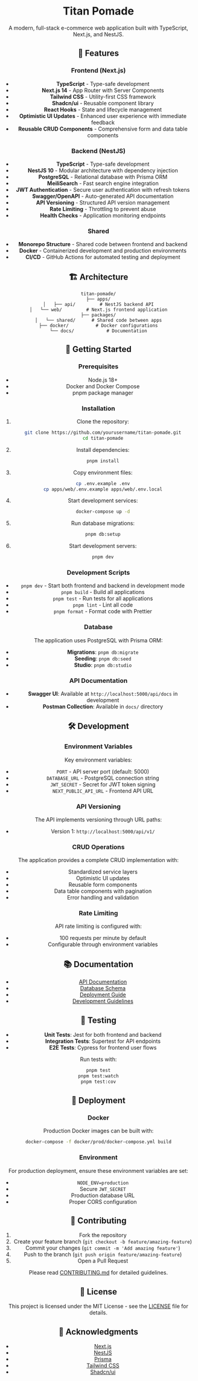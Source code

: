 <div align="center">

# Titan Pomade

A modern, full-stack e-commerce web application built with TypeScript, Next.js, and NestJS.

## 🚀 Features

### Frontend (Next.js)
- **TypeScript** - Type-safe development
- **Next.js 14** - App Router with Server Components
- **Tailwind CSS** - Utility-first CSS framework
- **Shadcn/ui** - Reusable component library
- **React Hooks** - State and lifecycle management
- **Optimistic UI Updates** - Enhanced user experience with immediate feedback
- **Reusable CRUD Components** - Comprehensive form and data table components

### Backend (NestJS)
- **TypeScript** - Type-safe development
- **NestJS 10** - Modular architecture with dependency injection
- **PostgreSQL** - Relational database with Prisma ORM
- **MeiliSearch** - Fast search engine integration
- **JWT Authentication** - Secure user authentication with refresh tokens
- **Swagger/OpenAPI** - Auto-generated API documentation
- **API Versioning** - Structured API version management
- **Rate Limiting** - Throttling to prevent abuse
- **Health Checks** - Application monitoring endpoints

### Shared
- **Monorepo Structure** - Shared code between frontend and backend
- **Docker** - Containerized development and production environments
- **CI/CD** - GitHub Actions for automated testing and deployment

## 🏗️ Architecture

```
titan-pomade/
├── apps/
│   ├── api/         # NestJS backend API
│   └── web/         # Next.js frontend application
├── packages/
│   └── shared/      # Shared code between apps
├── docker/          # Docker configurations
└── docs/            # Documentation
```

## 🚀 Getting Started

### Prerequisites
- Node.js 18+
- Docker and Docker Compose
- pnpm package manager

### Installation

1. Clone the repository:
   ```bash
   git clone https://github.com/yourusername/titan-pomade.git
   cd titan-pomade
   ```

2. Install dependencies:
   ```bash
   pnpm install
   ```

3. Copy environment files:
   ```bash
   cp .env.example .env
   cp apps/web/.env.example apps/web/.env.local
   ```

4. Start development services:
   ```bash
   docker-compose up -d
   ```

5. Run database migrations:
   ```bash
   pnpm db:setup
   ```

6. Start development servers:
   ```bash
   pnpm dev
   ```

### Development Scripts

- `pnpm dev` - Start both frontend and backend in development mode
- `pnpm build` - Build all applications
- `pnpm test` - Run tests for all applications
- `pnpm lint` - Lint all code
- `pnpm format` - Format code with Prettier

### Database

The application uses PostgreSQL with Prisma ORM:

- **Migrations**: `pnpm db:migrate`
- **Seeding**: `pnpm db:seed`
- **Studio**: `pnpm db:studio`

### API Documentation

- **Swagger UI**: Available at `http://localhost:5000/api/docs` in development
- **Postman Collection**: Available in `docs/` directory

## 🛠️ Development

### Environment Variables

Key environment variables:

- `PORT` - API server port (default: 5000)
- `DATABASE_URL` - PostgreSQL connection string
- `JWT_SECRET` - Secret for JWT token signing
- `NEXT_PUBLIC_API_URL` - Frontend API URL

### API Versioning

The API implements versioning through URL paths:
- Version 1: `http://localhost:5000/api/v1/`

### CRUD Operations

The application provides a complete CRUD implementation with:
- Standardized service layers
- Optimistic UI updates
- Reusable form components
- Data table components with pagination
- Error handling and validation

### Rate Limiting

API rate limiting is configured with:
- 100 requests per minute by default
- Configurable through environment variables

## 📚 Documentation

- [API Documentation](./docs/API.md)
- [Database Schema](./docs/DATABASE.md)
- [Deployment Guide](./docs/DEPLOYMENT.md)
- [Development Guidelines](./docs/DEVELOPMENT.md)

## 🧪 Testing

- **Unit Tests**: Jest for both frontend and backend
- **Integration Tests**: Supertest for API endpoints
- **E2E Tests**: Cypress for frontend user flows

Run tests with:
```bash
pnpm test
pnpm test:watch
pnpm test:cov
```

## 🐳 Deployment

### Docker

Production Docker images can be built with:
```bash
docker-compose -f docker/prod/docker-compose.yml build
```

### Environment

For production deployment, ensure these environment variables are set:
- `NODE_ENV=production`
- Secure `JWT_SECRET`
- Production database URL
- Proper CORS configuration

## 🤝 Contributing

1. Fork the repository
2. Create your feature branch (`git checkout -b feature/amazing-feature`)
3. Commit your changes (`git commit -m 'Add amazing feature'`)
4. Push to the branch (`git push origin feature/amazing-feature`)
5. Open a Pull Request

Please read [CONTRIBUTING.md](./CONTRIBUTING.md) for detailed guidelines.

## 📄 License

This project is licensed under the MIT License - see the [LICENSE](./LICENSE) file for details.

## 🙏 Acknowledgments

- [Next.js](https://nextjs.org/)
- [NestJS](https://nestjs.com/)
- [Prisma](https://www.prisma.io/)
- [Tailwind CSS](https://tailwindcss.com/)
- [Shadcn/ui](https://ui.shadcn.com/)
